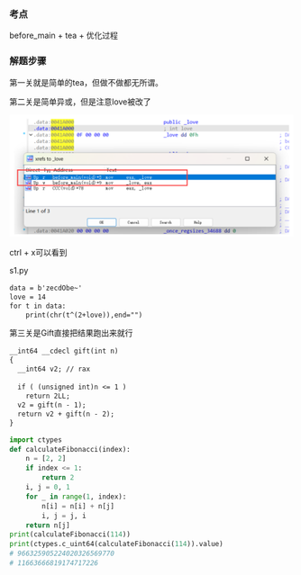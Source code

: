 ### 考点

before_main + tea + 优化过程

### 解题步骤

第一关就是简单的tea，但做不做都无所谓。

第二关是简单异或，但是注意love被改了

![img1](./imgs/img1.png)

ctrl + x可以看到

s1.py

```
data = b'zecdObe~'
love = 14
for t in data:
    print(chr(t^(2+love)),end="")
```

第三关是Gift直接把结果跑出来就行



```
__int64 __cdecl gift(int n)
{
  __int64 v2; // rax

  if ( (unsigned int)n <= 1 )
    return 2LL;
  v2 = gift(n - 1);
  return v2 + gift(n - 2);
}
```

```python
import ctypes
def calculateFibonacci(index):
    n = [2, 2]
    if index <= 1:
        return 2
    i, j = 0, 1
    for _ in range(1, index):
        n[i] = n[i] + n[j]
        i, j = j, i
    return n[j]
print(calculateFibonacci(114))
print(ctypes.c_uint64(calculateFibonacci(114)).value)
# 966325905224020326569770
# 11663666819174717226
```

